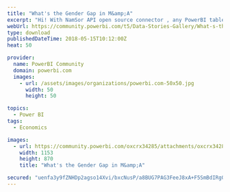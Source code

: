 ```yaml
---
title: "What's the Gender Gap in M&amp;A"
excerpt: "Hi! With NamSor API open source connector , any PowerBI table that has personal names can be enriched with gender information or other diversity"
webUrl: https://community.powerbi.com/t5/Data-Stories-Gallery/What-s-the-Gender-Gap-in-M-amp-A/m-p/417939
type: download
publishedDateTime: 2018-05-15T10:12:00Z
heat: 50

provider:
  name: PowerBI Community
  domain: powerbi.com
  images:
    - url: /assets/images/organizations/powerbi.com-50x50.jpg
      width: 50
      height: 50

topics:
  - Power BI
tags:
  - Economics

images:
  - url: https://community.powerbi.com/oxcrx34285/attachments/oxcrx34285/DataStoriesGallery/1895/1/2017_GenderGap_in_MandA_v1_Teaser.png
    width: 1153
    height: 870
    title: "What's the Gender Gap in M&amp;A"

secured: "uenfa3y9fZNHDp2agso14Xvi/bxcNusP/a8BUG7PAG3FeeJ8xA+F5SmBdIRg0L30xKBPGjcWe3DjzabA8VRsGAPO8EyfLA7w3e4WaaHsyKtDN1tkjDU6s4yZm3Slf4ehkCpHqrzW1CAahnbpfOOs1GgCqO791mlpD0ycJ0U4MuXi002KnMmJi9ZBMBnwdCFBLtq6GLc3rbdpnaLZyn4IdjzQbFz4kC/JzpWN+BxNesFcQXwPe2etB4e2pMN2wEPAJOIr9HqBc0a+6v08K8bM7ZsAurN1yvn0usz7VHnPNyvmUVWuri9GcFg0EpzbW0A4xAsCAM0JN4BxIgN2eW3Cl9KGQMINS0x3wWQ7Ir/rVcWUab3qHrc6yb8IGNT70+Bi;zoV+tzNKW2JQHrtRrMg1tA=="
---
```


